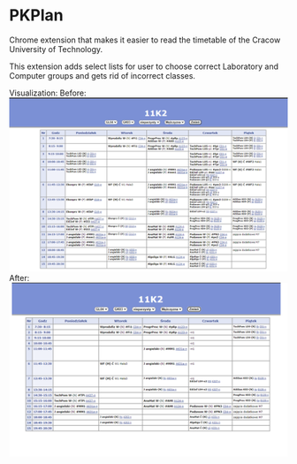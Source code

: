 # PKPlan
Chrome extension that makes it easier to read the timetable of the Cracow University of Technology.

This extension adds select lists for user to choose correct Laboratory and Computer groups and gets rid of incorrect classes.

Visualization:
Before:
![Before](https://github.com/emtepe35/PKPlan/blob/main/po.png)
After:
![After](https://github.com/emtepe35/PKPlan/blob/main/po1.png)
